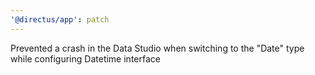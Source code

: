 ```yaml
---
'@directus/app': patch
---
```


Prevented a crash in the Data Studio when switching to the "Date" type while configuring Datetime interface
